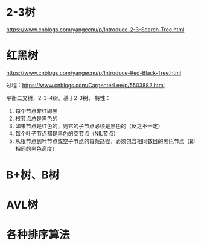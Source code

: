 # 2-3树

https://www.cnblogs.com/yangecnu/p/Introduce-2-3-Search-Tree.html

# 红黑树

https://www.cnblogs.com/yangecnu/p/Introduce-Red-Black-Tree.html

过程：https://www.cnblogs.com/CarpenterLee/p/5503882.html 

平衡二叉树，2-3-4树。基于2-3树，
特性：

1. 每个节点非红即黑
2. 根节点总是黑色的
3. 如果节点是红色的，则它的子节点必须是黑色的（反之不一定）
4. 每个叶子节点都是黑色的空节点（NIL节点）
5. 从根节点到叶节点或空子节点的每条路径，必须包含相同数目的黑色节点（即相同的黑色高度）

# B+树、B树



# AVL树



# 各种排序算法

